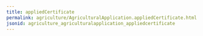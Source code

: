 ```yaml
---
title: appliedCertificate
permalink: agriculture/AgriculturalApplication.appliedCertificate.html
jsonid: agriculture_agriculturalapplication_appliedcertificate
---
```

